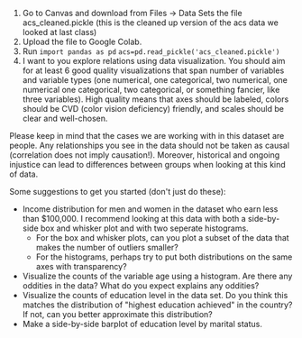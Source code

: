 1. Go to Canvas and download from Files -> Data Sets the file acs_cleaned.pickle (this is the cleaned up version of the acs data we looked at last class)
2. Upload the file to Google Colab.
3. Run
   `import pandas as pd`
   `acs=pd.read_pickle('acs_cleaned.pickle')`
4. I want to you explore relations using data visualization. You should aim for at least 6 good quality visualizations that span number of variables and variable types (one numerical, one categorical, two numerical, one numerical one categorical, two categorical, or something fancier, like three variables). High quality means that axes should be labeled, colors should be CVD (color vision deficiency) friendly, and scales should be clear and well-chosen.

Please keep in mind that the cases we are working with in this dataset are people. 
Any relationships you see in the data should not be taken as causal (correlation does not imply causation!). 
Moreover, historical and ongoing injustice can lead to differences between groups when looking at this kind of data.

Some suggestions to get you started (don't just do these):
* Income distribution for men and women in the dataset who earn less than $100,000. I recommend looking at this data with both a
  side-by-side box and whisker plot and with two seperate histograms.
    * For the box and whisker plots, can you plot a subset of the data that makes the number of outliers smaller? 
    * For the histograms, perhaps try to put both distributions on the same axes with transparency?
* Visualize the counts of the variable age using a histogram. Are there any oddities in the data? What do you expect explains any oddities?
* Visualize the counts of education level in the data set. Do you think this matches the distribution of "highest education achieved" in the country? If not, can you better approximate this distribution?
* Make a side-by-side barplot of education level by marital status.

